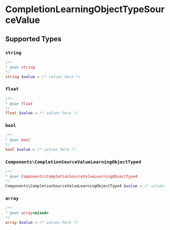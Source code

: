 # CompletionLearningObjectTypeSourceValue


## Supported Types

### `string`

```php
/**
* @var string
*/
string $value = /* values here */
```

### `float`

```php
/**
* @var float
*/
float $value = /* values here */
```

### `bool`

```php
/**
* @var bool
*/
bool $value = /* values here */
```

### `Components\CompletionSourceValueLearningObjectType4`

```php
/**
* @var Components\CompletionSourceValueLearningObjectType4
*/
Components\CompletionSourceValueLearningObjectType4 $value = /* values here */
```

### `array`

```php
/**
* @var array<mixed>
*/
array $value = /* values here */
```


